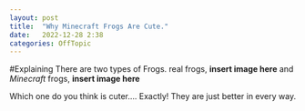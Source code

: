 ```yaml
---
layout: post
title:  "Why Minecraft Frogs Are Cute."
date:   2022-12-28 2:38
categories: OffTopic
---
```


#Explaining
There are two types of Frogs.
real frogs,
**insert image here**
and *Minecraft* frogs,
**insert image here**

Which one do you think is cuter.... Exactly!
They are just better in every way.
